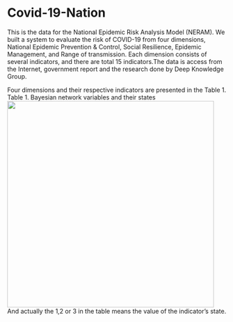 # Covid-19-Nation
This is the data for the National Epidemic Risk Analysis Model (NERAM).
We built a system to evaluate the risk of COVID-19 from four dimensions, National Epidemic Prevention & Control, Social Resilience, Epidemic Management, and Range of transmission. Each dimension consists of several indicators, and there are total 15 indicators.The data is access from the Internet, government report and the research done by Deep Knowledge Group.

Four dimensions and their respective indicators are presented in the Table 1.  
Table 1. Bayesian network variables and their states
<img src="https://github.com/Crystalxy123/Covid-19-Nation/tree/main/pictures/BN.png" width="475">
And actually the 1,2 or 3 in the table means the value of the indicator’s state.
